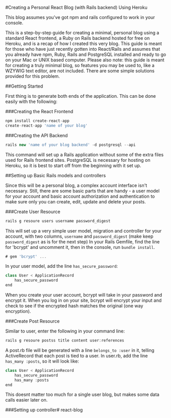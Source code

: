 #Creating a Personal React Blog (with Rails backend) Using Heroku

This blog assumes you've got npm and rails configured to work in your console.  

This is a step-by-step guide for creating a minimal, personal blog using a standard React frontend, a Ruby on Rails backend hosted for free on Heroku, and is a recap of how I created this very blog.  This guide is meant for those who have just recently gotten into React/Rails and assumes that you already have npm, Ruby, Rails and PostgreSQL installed and ready to go on your Mac or UNIX based computer.  Please also note: this guide is meant for creating a truly minimal blog, so features you may be used to, like a WZYWIG text editor, are not included.  There are some simple solutions provided for this problem.

##Getting Started

First thing is to generate both ends of the application.  This can be done easily with the following:

###Creating the React Frontend
```javascript
npm install create-react-app
create-react-app 'name of your blog'
```

###Creating the API Backend
```javascript
rails new 'name of your blog backend' -d postgresql --api
```

This command will set up a Rails application without some of the extra files used for Rails frontend sites.  PostgreSQL is necessary for hosting on Heroku, so it is best to start off from the beginning with it set up.

##Setting up Basic Rails models and controllers

Since this will be a personal blog, a complex account interface isn't necessary.  Still, there are some basic parts that are handy - a user model for your account and basic account authorization and authentication to make sure only you can create, edit, update and delete your posts.

###Create User Resource
```javascript
rails g resoure users username password_digest
```

This will set up a very simple user model, migration and controller for your account, with two columns, `username` and `password_digest` (make keep `password_digest` as is for the next step)  In your Rails Gemfile, find the line for 'bcrypt' and uncomment it, then in the console, run `bundle install`.

```javascript
# gem 'bcrypt' ...
```

In your user model, add the line `has_secure_password`:

```javascript
class User < ApplicationRecord
    has_secure_password
end
```

When you create your user account, bcrypt will take in your password and encrypt it.  When you log in on your site, bcrypt will encrypt your input and check to see if the encrypted hash matches the original (one way encryption).

###Create Post Resource

Similar to user, enter the following in your command line:

```javascript
rails g resoure postss title content user:references
```

A post.rb file will be generated with a line `belongs_to :user` in it, telling ActiveRecord that each post is tied to a user.  In user.rb, add the line `has_many :posts`, so it will look like:

```javascript
class User < ApplicationRecord
    has_secure_password
    has_many :posts
end
```

This doesnt matter too much for a single user blog, but makes some data calls easier later on.  

###Setting up controller# react-blog
